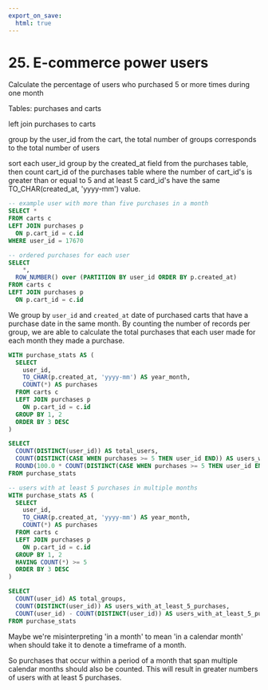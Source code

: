 ```yaml
---
export_on_save:
  html: true
---
```


# 25. E-commerce power users

Calculate the percentage of users who purchased 5 or more times during one month 

Tables: purchases and carts

left join purchases to carts

group by the user_id from the cart, the total number of groups corresponds to the total number of users

sort each user_id group by the created_at field from the purchases table, then count cart_id of the purchases table where the number of cart_id's is greater than or equal to 5 and at least 5 card_id's have the same TO_CHAR(created_at, 'yyyy-mm') value.

```sql
-- example user with more than five purchases in a month
SELECT *
FROM carts c 
LEFT JOIN purchases p
  ON p.cart_id = c.id
WHERE user_id = 17670 
```


```sql
-- ordered purchases for each user
SELECT 
    *,
  ROW_NUMBER() over (PARTITION BY user_id ORDER BY p.created_at)
FROM carts c 
LEFT JOIN purchases p
  ON p.cart_id = c.id
```

We group by `user_id` and `created_at` date of purchased carts that have a purchase date in the same month.
By counting the number of records per group, we are able to calculate the total purchases that each user made for each month they made a purchase.

```sql
WITH purchase_stats AS (
  SELECT 
    user_id,
    TO_CHAR(p.created_at, 'yyyy-mm') AS year_month,
    COUNT(*) AS purchases
  FROM carts c 
  LEFT JOIN purchases p
    ON p.cart_id = c.id
  GROUP BY 1, 2
  ORDER BY 3 DESC
)

SELECT 
  COUNT(DISTINCT(user_id)) AS total_users,
  COUNT(DISTINCT(CASE WHEN purchases >= 5 THEN user_id END)) AS users_with_5_or_more_purchases,
  ROUND(100.0 * COUNT(DISTINCT(CASE WHEN purchases >= 5 THEN user_id END)) / COUNT(DISTINCT(user_id)), 2) AS percentage
FROM purchase_stats
```

```sql
-- users with at least 5 purchases in multiple months
WITH purchase_stats AS (
  SELECT 
    user_id,
    TO_CHAR(p.created_at, 'yyyy-mm') AS year_month,
    COUNT(*) AS purchases
  FROM carts c 
  LEFT JOIN purchases p
    ON p.cart_id = c.id
  GROUP BY 1, 2
  HAVING COUNT(*) >= 5
  ORDER BY 3 DESC
)

SELECT 
  COUNT(user_id) AS total_groups,
  COUNT(DISTINCT(user_id)) AS users_with_at_least_5_purchases,
  COUNT(user_id) - COUNT(DISTINCT(user_id)) AS users_with_at_least_5_purchases_in_multiple_months
FROM purchase_stats
```

Maybe we're misinterpreting 'in a month' to mean 'in a calendar month' when should take it to denote a timeframe of a month.

So purchases that occur within a period of a month that span multiple calendar months should also be counted. This will result in greater numbers of users with at least 5 purchases.

